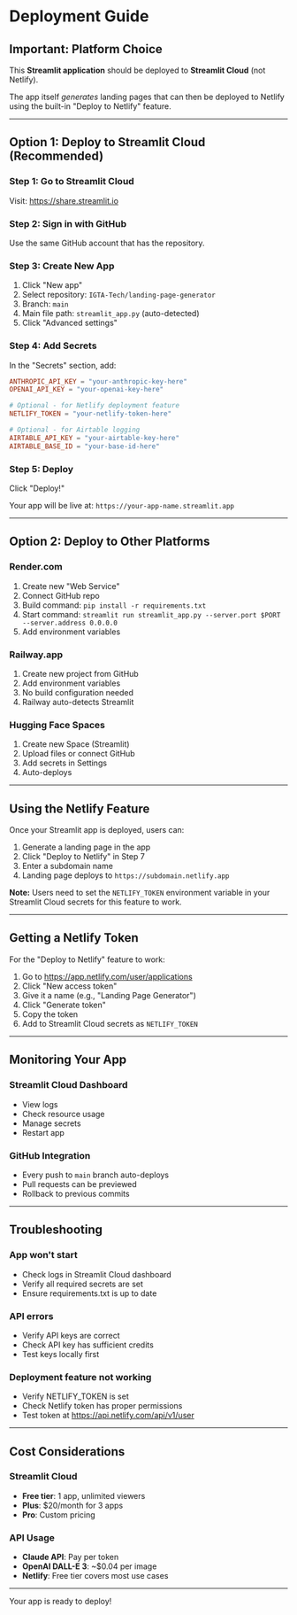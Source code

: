 # Deployment Guide

## Important: Platform Choice

This **Streamlit application** should be deployed to **Streamlit Cloud** (not Netlify).

The app itself *generates* landing pages that can then be deployed to Netlify using the built-in "Deploy to Netlify" feature.

---

## Option 1: Deploy to Streamlit Cloud (Recommended)

### Step 1: Go to Streamlit Cloud
Visit: https://share.streamlit.io

### Step 2: Sign in with GitHub
Use the same GitHub account that has the repository.

### Step 3: Create New App
1. Click "New app"
2. Select repository: `IGTA-Tech/landing-page-generator`
3. Branch: `main`
4. Main file path: `streamlit_app.py` (auto-detected)
5. Click "Advanced settings"

### Step 4: Add Secrets
In the "Secrets" section, add:

```toml
ANTHROPIC_API_KEY = "your-anthropic-key-here"
OPENAI_API_KEY = "your-openai-key-here"

# Optional - for Netlify deployment feature
NETLIFY_TOKEN = "your-netlify-token-here"

# Optional - for Airtable logging
AIRTABLE_API_KEY = "your-airtable-key-here"
AIRTABLE_BASE_ID = "your-base-id-here"
```

### Step 5: Deploy
Click "Deploy!"

Your app will be live at: `https://your-app-name.streamlit.app`

---

## Option 2: Deploy to Other Platforms

### Render.com
1. Create new "Web Service"
2. Connect GitHub repo
3. Build command: `pip install -r requirements.txt`
4. Start command: `streamlit run streamlit_app.py --server.port $PORT --server.address 0.0.0.0`
5. Add environment variables

### Railway.app
1. Create new project from GitHub
2. Add environment variables
3. No build configuration needed
4. Railway auto-detects Streamlit

### Hugging Face Spaces
1. Create new Space (Streamlit)
2. Upload files or connect GitHub
3. Add secrets in Settings
4. Auto-deploys

---

## Using the Netlify Feature

Once your Streamlit app is deployed, users can:

1. Generate a landing page in the app
2. Click "Deploy to Netlify" in Step 7
3. Enter a subdomain name
4. Landing page deploys to `https://subdomain.netlify.app`

**Note:** Users need to set the `NETLIFY_TOKEN` environment variable in your Streamlit Cloud secrets for this feature to work.

---

## Getting a Netlify Token

For the "Deploy to Netlify" feature to work:

1. Go to https://app.netlify.com/user/applications
2. Click "New access token"
3. Give it a name (e.g., "Landing Page Generator")
4. Click "Generate token"
5. Copy the token
6. Add to Streamlit Cloud secrets as `NETLIFY_TOKEN`

---

## Monitoring Your App

### Streamlit Cloud Dashboard
- View logs
- Check resource usage
- Manage secrets
- Restart app

### GitHub Integration
- Every push to `main` branch auto-deploys
- Pull requests can be previewed
- Rollback to previous commits

---

## Troubleshooting

### App won't start
- Check logs in Streamlit Cloud dashboard
- Verify all required secrets are set
- Ensure requirements.txt is up to date

### API errors
- Verify API keys are correct
- Check API key has sufficient credits
- Test keys locally first

### Deployment feature not working
- Verify NETLIFY_TOKEN is set
- Check Netlify token has proper permissions
- Test token at https://api.netlify.com/api/v1/user

---

## Cost Considerations

### Streamlit Cloud
- **Free tier**: 1 app, unlimited viewers
- **Plus**: $20/month for 3 apps
- **Pro**: Custom pricing

### API Usage
- **Claude API**: Pay per token
- **OpenAI DALL-E 3**: ~$0.04 per image
- **Netlify**: Free tier covers most use cases

---

Your app is ready to deploy!

